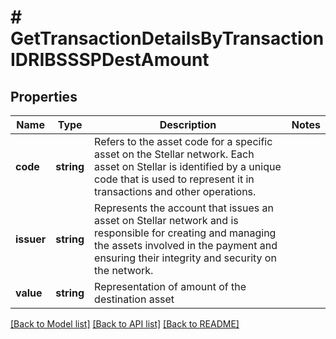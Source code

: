 # # GetTransactionDetailsByTransactionIDRIBSSSPDestAmount

## Properties

Name | Type | Description | Notes
------------ | ------------- | ------------- | -------------
**code** | **string** | Refers to the asset code for a specific asset on the Stellar network. Each asset on Stellar is identified by a unique code that is used to represent it in transactions and other operations. |
**issuer** | **string** | Represents the account that issues an asset on Stellar network and is responsible for creating and managing the assets involved in the payment and ensuring their integrity and security on the network. |
**value** | **string** | Representation of amount of the destination asset |

[[Back to Model list]](../../README.md#models) [[Back to API list]](../../README.md#endpoints) [[Back to README]](../../README.md)
